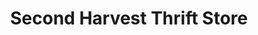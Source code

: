 ---
title: "Second Harvest Thrift Store"
url: /dayton/second-harvest-thrift-store/
shop: Gebrauchtwaren
---